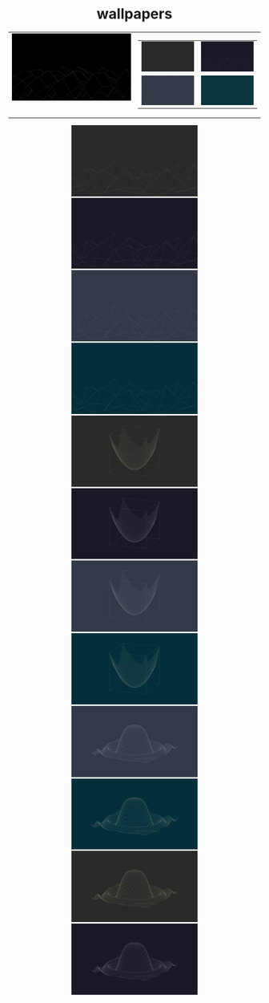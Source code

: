 <center><h1>wallpapers</h1>

<table style="width: 100%;">
    <tr>
        <td style="width: 50%; vertical-align: top;">
            <img src="./wallpapers/black/sinxcosy-4k-black.png" width="400px">
        </td>
        <td style="width: 50%; vertical-align: top;">
            <table style="width: 100%;">
                <tr>
                    <td style="width: 50%;"><img src="./wallpapers/gruvbox/sinxcosy-4k-gruvbox.png" width="200px"></td>
                    <td style="width: 50%;"><img src="./wallpapers/catppuccin/sinxcosy-4k-catppuccin.png" width="200px"></td>
                </tr>
                <tr>
                    <td style="width: 50%;"><img src="./wallpapers/nord/sinxcosy-4k-nord.png" width="200px"></td>
                    <td style="width: 50%;"><img src="./wallpapers/solarized/sinxcosy-4k-solarized.png" width="200px"></td>
                </tr>
            </table>
        </td>
    </tr>
</table>
    </tr>
    <tr>
        <td><img src="./wallpapers/gruvbox/esinxcosy-4k-gruvbox.png" width="50%"></td>
        <td><img src="./wallpapers/catppuccin/esinxcosy-4k-catppuccin.png" width="50%"></td>
    </tr>
    <tr>
        <td width="50%"><img src="./wallpapers/nord/esinxcosy-4k-nord.png" width="50%"></td>
        <td width="50%"><img src="./wallpapers/solarized/esinxcosy-4k-solarized.png" width="50%"></td>
    </tr>
    <tr>
        <td width="50%"><img src="./wallpapers/gruvbox/x2y2-4k-gruvbox.png" width="50%"></td>
        <td width="50%"><img src="./wallpapers/catppuccin/x2y2-4k-catppuccin.png" width="50%"></td>
    </tr>
    <tr>
        <td width="50%"><img src="./wallpapers/nord/x2y2-4k-nord.png" width="50%"></td>
        <td width="50%"><img src="./wallpapers/solarized/x2y2-4k-solarized.png" width="50%"></td>
    </tr>
    <tr>
        <td width="50%"><img src="./wallpapers/nord/sinx2y2-4k-nord.png" width="50%"></td>
        <td width="50%"><img src="./wallpapers/solarized/sinx2y2-4k-solarized.png" width="50%"></td>
    </tr>
    <tr>
        <td width="50%"><img src="./wallpapers/gruvbox/sinx2y2-4k-gruvbox.png" width="50%"></td>
        <td width="50%"><img src="./wallpapers/catppuccin/sinx2y2-4k-catppuccin.png" width="50%"></td>
    </tr>
</table>
